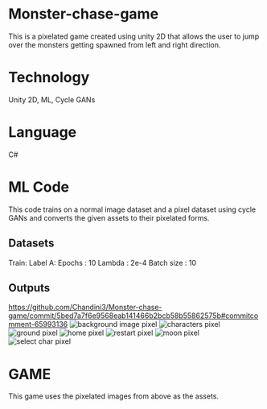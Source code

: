 # Monster-chase-game
This is a pixelated game created using unity 2D that allows the user to jump over the monsters getting spawned from left and right direction. 

# Technology
Unity 2D, ML, Cycle GANs

# Language
C#

# ML Code 
This code trains on a normal image dataset and a pixel dataset using cycle GANs and converts the given assets to their pixelated forms.

## Datasets
Train: 
Label A: 
Epochs : 10
Lambda : 2e-4
Batch  size : 10

## Outputs
https://github.com/Chandini3/Monster-chase-game/commit/5bed7a7f6e9568eab141466b2bcb58b55862575b#commitcomment-65993136
![background image pixel](https://user-images.githubusercontent.com/84968542/152483357-d6099717-af4c-4c99-a2b1-560df280dca2.jpeg)
![characters pixel](https://user-images.githubusercontent.com/84968542/152483414-d17accfa-f41c-451a-82c5-21eff6ae719f.jpg)
![ground pixel](https://user-images.githubusercontent.com/84968542/152483429-5faafba5-7632-4692-926b-0e09d44620b1.jpeg)
![home pixel](https://user-images.githubusercontent.com/84968542/152483473-fc9332ea-970b-4976-9b22-523d6fccba10.jpeg)
![restart pixel](https://user-images.githubusercontent.com/84968542/152483496-f28f22b4-da23-4352-a99d-8800f01e7557.jpeg)
![moon pixel](https://user-images.githubusercontent.com/84968542/152483516-2a905438-6c36-4a4c-869a-374e4cab6129.jpg)
![select char pixel](https://user-images.githubusercontent.com/84968542/152483542-6a66bbb2-84b0-4ebd-97bd-3d4601d94a45.jpg)









# GAME
This game uses the pixelated images from above as the assets. 

